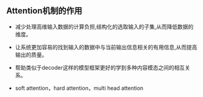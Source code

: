 ## Attention机制的作用
* 减少处理高维输入数据的计算负担,结构化的选取输入的子集,从而降低数据的维度。
* 让系统更加容易的找到输入的数据中与当前输出信息相关的有用信息,从而提高输出的质量。
* 帮助类似于decoder这样的模型框架更好的学到多种内容模态之间的相互关系。

* soft attention，hard attention，multi head attention

